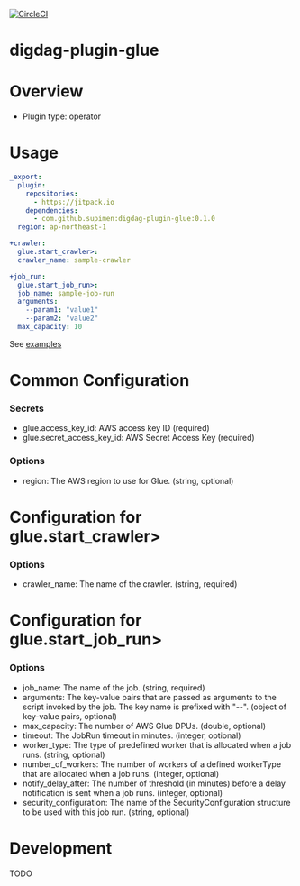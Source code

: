 [![CircleCI](https://circleci.com/gh/supimen/digdag-plugin-glue/tree/master.svg?style=svg)](https://circleci.com/gh/supimen/digdag-plugin-glue/tree/master)

# digdag-plugin-glue

# Overview

- Plugin type: operator

# Usage
```yaml
_export:
  plugin:
    repositories:
      - https://jitpack.io
    dependencies:
      - com.github.supimen:digdag-plugin-glue:0.1.0
  region: ap-northeast-1

+crawler:
  glue.start_crawler>:
  crawler_name: sample-crawler

+job_run:
  glue.start_job_run>:
  job_name: sample-job-run
  arguments:
    --param1: "value1"
    --param2: "value2"
  max_capacity: 10
```

See [examples](./example/example.dig)

# Common Configuration
### Secrets
- glue.access_key_id: AWS access key ID (required)
- glue.secret_access_key_id: AWS Secret Access Key (required)

### Options
- region: The AWS region to use for Glue. (string, optional)

# Configuration for glue.start_crawler>
### Options
- crawler_name: The name of the crawler. (string, required)

# Configuration for glue.start_job_run>
### Options
- job_name: The name of the job. (string, required)
- arguments: The key-value pairs that are passed as arguments to the script invoked by the job. The key name is prefixed with "--". (object of key-value pairs, optional)
- max_capacity: The number of AWS Glue DPUs. (double, optional)
- timeout: The JobRun timeout in minutes. (integer, optional)
- worker_type: The type of predefined worker that is allocated when a job runs. (string, optional)
- number_of_workers: The number of workers of a defined workerType that are allocated when a job runs. (integer, optional)
- notify_delay_after: The number of threshold (in minutes) before a delay notification is sent when a job runs. (integer, optional)
- security_configuration: The name of the SecurityConfiguration structure to be used with this job run. (string, optional)

# Development
TODO


